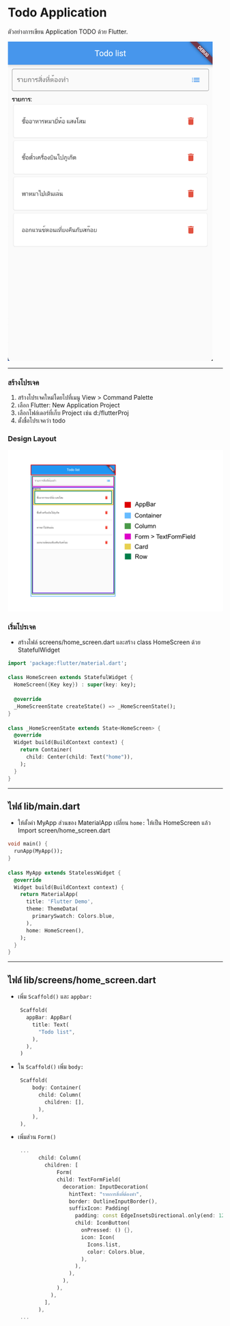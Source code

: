 # Todo Application

ตัวอย่างการเขียน Application TODO ด้วย Flutter.

<img src="https://github.com/silkyland/flutter_todo_app/raw/master/howto/images/todo.png" width="480"/>

---

### สร้างโปรเจค

1. สร้างโปรเจคใหม่โดยไปที่เมนู View > Command Palette
2. เลือก Flutter: New Application Project
3. เลือกโฟล์เดอร์ที่เก็บ Project เช่น d:/flutterProj
4. ตั้งชื่อโปรเจคว่า todo

### Design Layout

<img src="https://github.com/silkyland/flutter_todo_app/raw/master/howto/images/flutter_layout.png" width="720"/>

### เริ่มโปรเจค

- สร้างไฟล์ screens/home_screen.dart และสร้าง class HomeScreen ด้วย StatefulWidget

```dart
import 'package:flutter/material.dart';

class HomeScreen extends StatefulWidget {
  HomeScreen({Key key}) : super(key: key);

  @override
  _HomeScreenState createState() => _HomeScreenState();
}

class _HomeScreenState extends State<HomeScreen> {
  @override
  Widget build(BuildContext context) {
    return Container(
      child: Center(child: Text("home")),
    );
  }
}
```

---

## ไฟล์ lib/main.dart

- ให้ตั้งค่า MyApp ส่วนของ MaterialApp เปลี่ยน `home:` ให้เป็น HomeScreen แล้ว Import screen/home_screen.dart

```dart
void main() {
  runApp(MyApp());
}

class MyApp extends StatelessWidget {
  @override
  Widget build(BuildContext context) {
    return MaterialApp(
      title: 'Flutter Demo',
      theme: ThemeData(
        primarySwatch: Colors.blue,
      ),
      home: HomeScreen(),
    );
  }
}
```

---

## ไฟล์ lib/screens/home_screen.dart

- เพิ่ม `Scaffold()` และ `appbar:`

```dart
    Scaffold(
      appBar: AppBar(
        title: Text(
          "Todo list",
        ),
      ),
    )
```

- ใน `Scaffold()` เพิ่ม `body:`

```dart
    Scaffold(
        body: Container(
          child: Column(
            children: [],
          ),
        ),
    ),
```

- เพิ่มส่วน `Form()`

```dart
    ...
          child: Column(
            children: [
                Form(
                child: TextFormField(
                  decoration: InputDecoration(
                    hintText: "รายการสิ่งที่ต้องทำ",
                    border: OutlineInputBorder(),
                    suffixIcon: Padding(
                      padding: const EdgeInsetsDirectional.only(end: 12.0),
                      child: IconButton(
                        onPressed: () {},
                        icon: Icon(
                          Icons.list,
                          color: Colors.blue,
                        ),
                      ),
                    ),
                  ),
                ),
              ),
            ],
          ),
    ...
```
